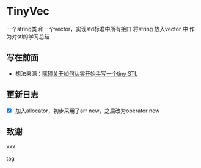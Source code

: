# TinyVec

一个string类
和一个vector，实现std标准中所有接口
将string 放入vector 中
作为对stl的学习总结

写在前面
----
* 想法来源：[陈硕关于如何从零开始手写一个tiny STL](https://www.zhihu.com/question/53085291/answer/133458242)



更新日志
-------
- [x] 加入allocator，初步采用了arr new，之后改为operator new


致谢
------------
xxx

[tag](https://example.com/)
